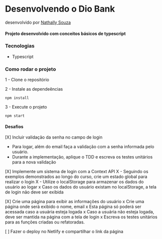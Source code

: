 # Desenvolvendo o Dio Bank
desenvolvido por [Nathally Souza](https://github.com/nathyts)

#### Projeto desenvolvido com conceitos básicos de typescript

### Tecnologias
- Typescript

### Como rodar o projeto

1 - Clone o repositório

2 - Instale as dependeências
    
    npm install

3 - Execute o projeto

    npm start

#### Desafios
[X] Incluir validação da senha no campo de login
  - Para logar, além do email faça a validação com a senha informada pelo usuário.
  - Durante a implementação, aplique o TDD e escreva os testes unitários para a nova validação

[X] Implemente um sistema de login com a Context API
  X - Seguindo os exemplos demonstrados ao longo do curso, crie um estado global para realizar o login
  X - Utilize o localStorage para armazenar os dados do usuário ao logar
  x Caso os dados do usuário existam no localStorage, a tela de login não deve ser exibida

[X] Crie uma página para exibir as informações do usuário
  x Crie uma página onde será exibido o nome, email
  x Esta página só poderá ser acessada caso a usuária esteja logada
  x Caso a usuária não esteja logada, deve ser mantida na página com a tela de login
  x Escreva os testes unitários para as funções criadas ou refatoradas.

[ ] Fazer o deploy no Netlify e compartilhar o link da página
